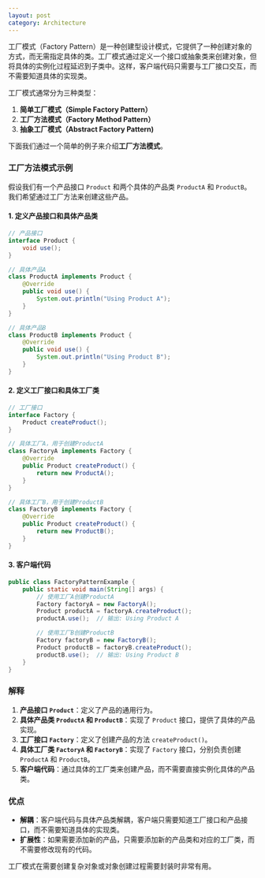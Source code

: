 ```yaml
---
layout: post
category: Architecture
---
```


工厂模式（Factory Pattern）是一种创建型设计模式，它提供了一种创建对象的方式，而无需指定具体的类。工厂模式通过定义一个接口或抽象类来创建对象，但将具体的实例化过程延迟到子类中。这样，客户端代码只需要与工厂接口交互，而不需要知道具体的实现类。

工厂模式通常分为三种类型：
1. **简单工厂模式（Simple Factory Pattern）**
2. **工厂方法模式（Factory Method Pattern）**
3. **抽象工厂模式（Abstract Factory Pattern)**

下面我们通过一个简单的例子来介绍**工厂方法模式**。

### 工厂方法模式示例

假设我们有一个产品接口 `Product` 和两个具体的产品类 `ProductA` 和 `ProductB`。我们希望通过工厂方法来创建这些产品。

#### 1. 定义产品接口和具体产品类

```java
// 产品接口
interface Product {
    void use();
}

// 具体产品A
class ProductA implements Product {
    @Override
    public void use() {
        System.out.println("Using Product A");
    }
}

// 具体产品B
class ProductB implements Product {
    @Override
    public void use() {
        System.out.println("Using Product B");
    }
}
```

#### 2. 定义工厂接口和具体工厂类

```java
// 工厂接口
interface Factory {
    Product createProduct();
}

// 具体工厂A，用于创建ProductA
class FactoryA implements Factory {
    @Override
    public Product createProduct() {
        return new ProductA();
    }
}

// 具体工厂B，用于创建ProductB
class FactoryB implements Factory {
    @Override
    public Product createProduct() {
        return new ProductB();
    }
}
```

#### 3. 客户端代码

```java
public class FactoryPatternExample {
    public static void main(String[] args) {
        // 使用工厂A创建ProductA
        Factory factoryA = new FactoryA();
        Product productA = factoryA.createProduct();
        productA.use();  // 输出: Using Product A

        // 使用工厂B创建ProductB
        Factory factoryB = new FactoryB();
        Product productB = factoryB.createProduct();
        productB.use();  // 输出: Using Product B
    }
}
```

### 解释

1. **产品接口 `Product`**：定义了产品的通用行为。
2. **具体产品类 `ProductA` 和 `ProductB`**：实现了 `Product` 接口，提供了具体的产品实现。
3. **工厂接口 `Factory`**：定义了创建产品的方法 `createProduct()`。
4. **具体工厂类 `FactoryA` 和 `FactoryB`**：实现了 `Factory` 接口，分别负责创建 `ProductA` 和 `ProductB`。
5. **客户端代码**：通过具体的工厂类来创建产品，而不需要直接实例化具体的产品类。

### 优点

- **解耦**：客户端代码与具体产品类解耦，客户端只需要知道工厂接口和产品接口，而不需要知道具体的实现类。
- **扩展性**：如果需要添加新的产品，只需要添加新的产品类和对应的工厂类，而不需要修改现有的代码。

工厂模式在需要创建复杂对象或对象创建过程需要封装时非常有用。
